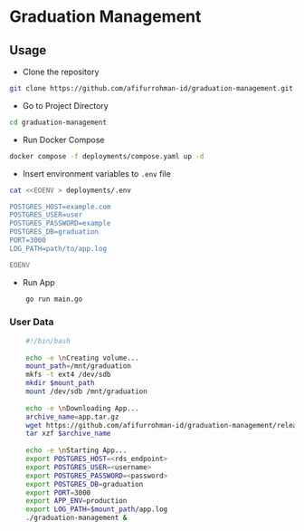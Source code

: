 # Graduation Management

## Usage

- Clone the repository

```sh
git clone https://github.com/afifurrohman-id/graduation-management.git
```

- Go to Project Directory

```sh
cd graduation-management
```

- Run Docker Compose

```sh
docker compose -f deployments/compose.yaml up -d
```

- Insert environment variables to `.env` file

```sh
cat <<EOENV > deployments/.env

POSTGRES_HOST=example.com
POSTGRES_USER=user
POSTGRES_PASSWORD=example
POSTGRES_DB=graduation
PORT=3000
LOG_PATH=path/to/app.log

EOENV
```

- Run App
    
```sh 
    go run main.go
```

### User Data
```sh 
    #!/bin/bash
    
    echo -e \nCreating volume...
    mount_path=/mnt/graduation
    mkfs -t ext4 /dev/sdb
    mkdir $mount_path
    mount /dev/sdb /mnt/graduation
    
    echo -e \nDownloading App...
    archive_name=app.tar.gz
    wget https://github.com/afifurrohman-id/graduation-management/releases/download/v0.2.0/graduation-management_0.2.0_linux_amd64.tar.gz -O $archive_name
    tar xzf $archive_name
    
    echo -e \nStarting App...
    export POSTGRES_HOST=<rds_endpoint>
    export POSTGRES_USER=<username>
    export POSTGRES_PASSWORD=<password>
    export POSTGRES_DB=graduation
    export PORT=3000
    export APP_ENV=production
    export LOG_PATH=$mount_path/app.log
    ./graduation-management &
```
